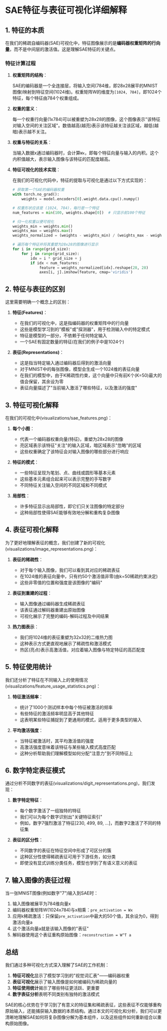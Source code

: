 # SAE特征与表征可视化详细解释

## 1. 特征的本质

在我们的稀疏自编码器(SAE)可视化中，特征图像展示的是**编码器权重矩阵的行向量**，而不是中间层的激活值。这是理解SAE特征的关键点。

### 特征计算过程

1. **权重矩阵的结构**：
   
   SAE的编码器是一个全连接层，将输入空间(784维，即28x28展平的MNIST图像)映射到特征空间(1024维)。权重矩阵W的维度为`[1024, 784]`，即1024个特征，每个特征由784个权重组成。

2. **权重的意义**：
   
   每一个权重行向量(1x784)可以被重塑为28x28的图像，这个图像表示"该特征对输入空间的关注区域"。数值越高(越亮)表示该特征越关注该区域，越低(越暗)表示越不关注。

3. **权重与特征的关系**：
   
   当输入数据x通过编码器时，会计算`Wx`，即每个特征向量与输入的内积。这个内积值越大，表示输入图像与该特征的匹配度越高。

4. **特征可视化的技术实现**：
   
   在我们的可视化代码中，特征的提取与可视化是通过以下方式实现的：

   ```python
   # 获取第一个SAE的编码器权重
   with torch.no_grad():
       weights = model.encoders[0].weight.data.cpu().numpy()
   
   # 权重形状应该是 (1024, 784)，每行是一个特征
   num_features = min(100, weights.shape[0])  # 只显示前100个特征
   
   # 归一化权重以便可视化
   weights_min = weights.min()
   weights_max = weights.max()
   weights_normalized = (weights - weights_min) / (weights_max - weights_min)
   
   # 遍历每个特征并将其重塑为28x28的图像进行显示
   for i in range(grid_size):
       for j in range(grid_size):
           idx = i * grid_size + j
           if idx < num_features:
               feature = weights_normalized[idx].reshape(28, 28)
               axes[i, j].imshow(feature, cmap='viridis')
   ```

## 2. 特征与表征的区别

这里需要明确一个概念上的区别：

1. **特征(Features)**：
   - 在我们的可视化中，这是指编码器的权重矩阵中的行向量
   - 这些是模型学习到的"模板"或"探测器"，用于检测输入中的特定模式
   - 特征是模型的一部分，不依赖于任何特定输入
   - 一个SAE有固定数量的特征(在我们的例子中是1024个)

2. **表征(Representations)**：
   - 这是指当特定输入通过编码器后得到的激活向量
   - 对于MNIST中的每张图像，模型会生成一个1024维的表征向量
   - 在我们的模型中，由于K稀疏性约束，这个向量中只有前K个(K=50)最大的值会保留，其余设为零
   - 表征向量描述了"当前输入激活了哪些特征，以及激活的强度"

## 3. 特征可视化解释

在我们的可视化中(visualizations/sae_features.png)：

1. **每个小图**：
   - 代表一个编码器权重向量(特征)，重塑为28x28的图像
   - 亮区域表示该特征"关注"的输入区域，暗区域表示"忽略"的区域
   - 这些权重确定了该特征会对输入图像的哪些部分进行响应

2. **特征的模式**：
   - 一些特征呈现为笔划、点、曲线或圆形等基本元素
   - 这些基本元素组合起来可以表示完整的手写数字
   - 不同特征关注输入空间的不同区域和不同模式

3. **局部性**：
   - 许多特征显示出局部性，即它们只关注图像的特定部分
   - 这种局部性使得SAE能够有效地分解和重构复杂图像

## 4. 表征可视化解释

为了更好地理解表征的概念，我们创建了新的可视化(visualizations/image_representations.png)：

1. **表征的稀疏性**：
   - 对于每个输入图像，我们可以看到其对应的稀疏表征
   - 在1024维的表征向量中，只有约50个激活值非零(由k=50稀疏约束决定)
   - 这些非零值的位置和强度是该图像的"编码"

2. **表征到重建的过程**：
   - 输入图像通过编码器生成稀疏表征
   - 该表征通过解码器重建出原始图像
   - 可视化展示了完整的编码-解码过程及中间结果

3. **热力图表示**：
   - 我们将1024维的表征重塑为32x32的二维热力图
   - 这种表示方式更直观地展示了稀疏性和激活模式
   - 热区(亮点)表示高激活值，对应着输入图像与特定特征的高匹配度

## 5. 特征使用统计

我们还分析了特征在不同输入上的使用情况(visualizations/feature_usage_statistics.png)：

1. **特征激活频率**：
   - 统计了1000个测试样本中每个特征被激活的频率
   - 有些特征的激活频率明显高于其他特征
   - 这表明某些特征捕捉到了更通用的模式，适用于更多类型的输入

2. **平均激活强度**：
   - 当特征被激活时，其平均激活值的强度
   - 高激活强度意味着该特征与某些输入模式高度匹配
   - 这种分析帮助我们理解模型如何分配"注意力"到不同特征上

## 6. 数字特定表征模式

通过分析不同数字的表征(visualizations/digit_representations.png)，我们发现：

1. **数字特定特征**：
   - 每个数字激活了一组独特的特征
   - 我们可以为每个数字识别出"关键特征索引"
   - 例如，数字7强烈激活了特征[230, 499, 89, ...]，而数字2激活了不同的特征集

2. **表征的区分性**：
   - 不同数字的表征在特征空间中形成了可区分的簇
   - 这种区分性使得稀疏表征可用于下游任务，如分类
   - 即使没有显式训练分类任务，模型也学到了有语义意义的表征

## 7. 输入图像的表征过程

当一张MNIST图像(例如数字"7")输入到SAE时：

1. 输入图像被展平为784维向量x
2. 编码器权重矩阵W(1024x784)与x相乘：`pre_activation = Wx`
3. 应用k稀疏激活：只保留`pre_activation`中最大的50个值，其余设为0，得到激活向量a
4. 这个激活向量a就是该输入图像的"表征"
5. 解码器使用这个表征重构原始图像：`reconstruction = W^T a`

## 总结

我们通过多种可视化方式深入理解了SAE的工作机制：

1. **特征可视化**显示了模型学习到的"视觉词汇表"——编码器权重
2. **表征可视化**展示了输入图像是如何被编码为稀疏向量的
3. **特征使用统计**揭示了哪些特征更活跃、更重要
4. **数字表征分析**表明不同类别有独特的激活模式

SAE的核心优势在于学习到了有意义的特征集和稀疏表征，这些表征不仅能够重构原始输入，还能捕获输入数据的本质结构。通过本文的可视化和分析，我们可以更清晰地理解SAE如何将复杂图像分解为基本组件，以及这些组件如何重新组合以重构原始图像。
